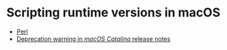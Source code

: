 # Scripting runtime versions in macOS

-   [Perl](https://github.com/perlorg/cpanorg/blob/main/src/ports/oses/macos.tt_data)
-   [Deprecation warning in *macOS Catalina* release notes](https://developer.apple.com/documentation/macos-release-notes/macos-catalina-10_15-release-notes#Scripting-Language-Runtimes)
